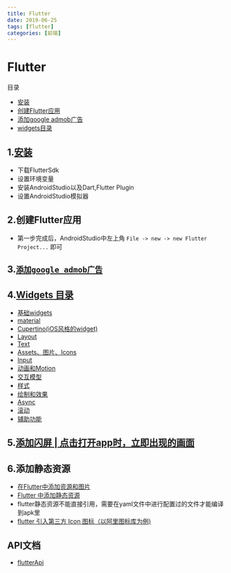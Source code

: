 ```yaml
---
title: Flutter
date: 2019-06-25
tags: [flutter]
categories: [前端]
---
```

# Flutter
目录
- [安装](#install)
- [创建Flutter应用](#create)
- [添加google admob广告](#admob)
- [widgets目录](#widgets)

<span id='install'/>

## 1.[安装](https://flutterchina.club/setup-windows/)
- 下载FlutterSdk
- 设置环境变量
- 安装AndroidStudio以及Dart,Flutter Plugin
- 设置AndroidStudio模拟器

<span id='create'/>

## 2.创建Flutter应用
- 第一步完成后，AndroidStudio中左上角 `File -> new -> new Flutter Project...` 即可

<span id='admob'/>

## 3.[`添加google admob广告`](./googleAdmob.md)

<span id='widgets'/>

## 4.[Widgets 目录](https://flutterchina.club/widgets/)
- [基础widgets](https://flutterchina.club/widgets/basics/)
- [material](https://flutterchina.club/widgets/material/)
- [Cupertino(iOS风格的widget)](https://flutterchina.club/widgets/cupertino/)
- [Layout](https://flutterchina.club/widgets/layout/)
- [Text](https://flutterchina.club/widgets/text/)
- [Assets、图片、Icons](https://flutterchina.club/widgets/assets/)
- [Input](https://flutterchina.club/widgets/input/)
- [动画和Motion](https://flutterchina.club/widgets/animation/)
- [交互模型](https://flutterchina.club/widgets/interaction/)
- [样式](https://flutterchina.club/widgets/styling/)
- [绘制和效果](https://flutterchina.club/widgets/painting/)
- [Async](https://flutterchina.club/widgets/async/)
- [滚动](https://flutterchina.club/widgets/scrolling/)
- [辅助功能](https://flutterchina.club/widgets/accessibility/)

## 5.[添加闪屏 | 点击打开app时，立即出现的画面](./splashScreen.md)

## 6.添加静态资源
- [在Flutter中添加资源和图片](https://www.codingsky.com/doc/flutter/assets-and-images.html)
- [Flutter 中添加静态资源](https://www.jianshu.com/p/ec5ffb25451e)
- flutter静态资源不能直接引用，需要在yaml文件中进行配置过的文件才能编译到apk里
- [flutter 引入第三方 Icon 图标（以阿里图标库为例)](https://blog.csdn.net/shuaizi96/article/details/88550217)
## API文档
- [flutterApi](https://api.flutter.dev/flutter/material/Icons-class.html)